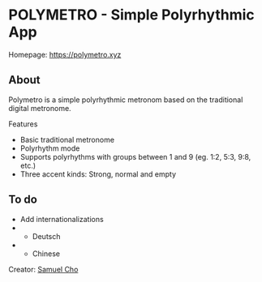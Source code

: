 # POLYMETRO - Simple Polyrhythmic App 
Homepage: https://polymetro.xyz


## About

Polymetro is a simple polyrhythmic metronom based on the traditional digital metronome.

Features
- Basic traditional metronome
- Polyrhythm mode 
- Supports polyrhythms with groups between 1 and 9 (eg. 1:2, 5:3, 9:8, etc.)
- Three accent kinds: Strong, normal and empty 


## To do 
- Add internationalizations
- - Deutsch
- - Chinese 

Creator: [Samuel Cho](https://www.twitter.com/_samuelcho)
